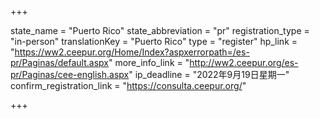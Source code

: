 +++

state_name = "Puerto Rico"
state_abbreviation = "pr"
registration_type = "in-person"
translationKey = "Puerto Rico"
type = "register"
hp_link = "https://ww2.ceepur.org/Home/Index?aspxerrorpath=/es-pr/Paginas/default.aspx"
more_info_link = "http://ww2.ceepur.org/es-pr/Paginas/cee-english.aspx"
ip_deadline = "2022年9月19日星期一"
confirm_registration_link = "https://consulta.ceepur.org/"

+++